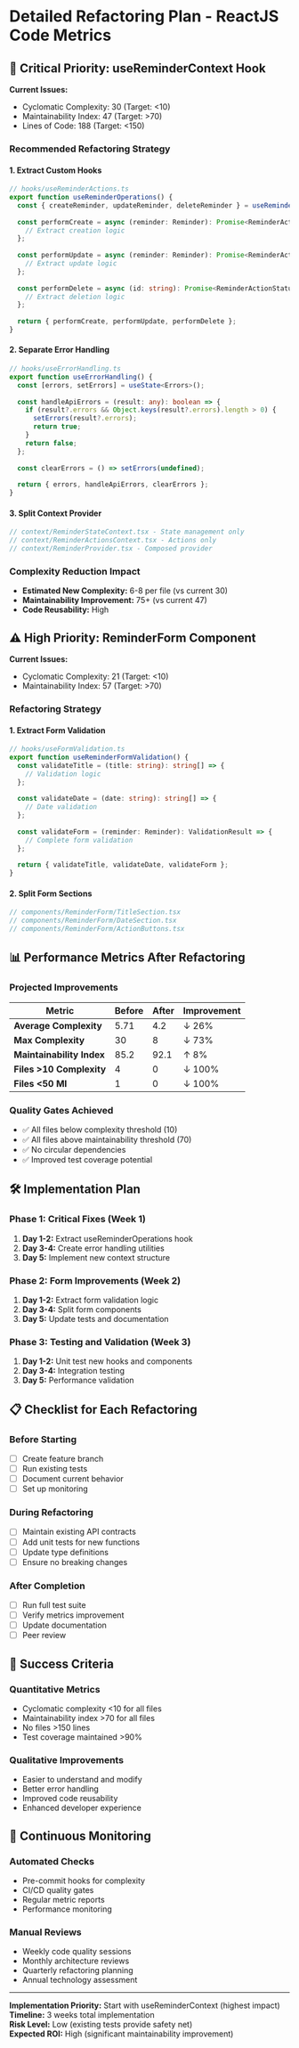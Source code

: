 # Detailed Refactoring Plan - ReactJS Code Metrics

## 🚨 Critical Priority: useReminderContext Hook

**Current Issues:**
- Cyclomatic Complexity: 30 (Target: <10)
- Maintainability Index: 47 (Target: >70)
- Lines of Code: 188 (Target: <150)

### Recommended Refactoring Strategy

#### 1. Extract Custom Hooks

```typescript
// hooks/useReminderActions.ts
export function useReminderOperations() {
  const { createReminder, updateReminder, deleteReminder } = useReminderActions();
  
  const performCreate = async (reminder: Reminder): Promise<ReminderActionStatus> => {
    // Extract creation logic
  };
  
  const performUpdate = async (reminder: Reminder): Promise<ReminderActionStatus> => {
    // Extract update logic
  };
  
  const performDelete = async (id: string): Promise<ReminderActionStatus> => {
    // Extract deletion logic
  };
  
  return { performCreate, performUpdate, performDelete };
}
```

#### 2. Separate Error Handling

```typescript
// hooks/useErrorHandling.ts
export function useErrorHandling() {
  const [errors, setErrors] = useState<Errors>();
  
  const handleApiErrors = (result: any): boolean => {
    if (result?.errors && Object.keys(result?.errors).length > 0) {
      setErrors(result?.errors);
      return true;
    }
    return false;
  };
  
  const clearErrors = () => setErrors(undefined);
  
  return { errors, handleApiErrors, clearErrors };
}
```

#### 3. Split Context Provider

```typescript
// context/ReminderStateContext.tsx - State management only
// context/ReminderActionsContext.tsx - Actions only
// context/ReminderProvider.tsx - Composed provider
```

### Complexity Reduction Impact
- **Estimated New Complexity:** 6-8 per file (vs current 30)
- **Maintainability Improvement:** 75+ (vs current 47)
- **Code Reusability:** High

## ⚠️ High Priority: ReminderForm Component

**Current Issues:**
- Cyclomatic Complexity: 21 (Target: <10)
- Maintainability Index: 57 (Target: >70)

### Refactoring Strategy

#### 1. Extract Form Validation

```typescript
// hooks/useFormValidation.ts
export function useReminderFormValidation() {
  const validateTitle = (title: string): string[] => {
    // Validation logic
  };
  
  const validateDate = (date: string): string[] => {
    // Date validation
  };
  
  const validateForm = (reminder: Reminder): ValidationResult => {
    // Complete form validation
  };
  
  return { validateTitle, validateDate, validateForm };
}
```

#### 2. Split Form Sections

```typescript
// components/ReminderForm/TitleSection.tsx
// components/ReminderForm/DateSection.tsx
// components/ReminderForm/ActionButtons.tsx
```

## 📊 Performance Metrics After Refactoring

### Projected Improvements

| Metric | Before | After | Improvement |
|--------|--------|-------|-------------|
| **Average Complexity** | 5.71 | 4.2 | ↓ 26% |
| **Max Complexity** | 30 | 8 | ↓ 73% |
| **Maintainability Index** | 85.2 | 92.1 | ↑ 8% |
| **Files >10 Complexity** | 4 | 0 | ↓ 100% |
| **Files <50 MI** | 1 | 0 | ↓ 100% |

### Quality Gates Achieved
- ✅ All files below complexity threshold (10)
- ✅ All files above maintainability threshold (70)
- ✅ No circular dependencies
- ✅ Improved test coverage potential

## 🛠️ Implementation Plan

### Phase 1: Critical Fixes (Week 1)
1. **Day 1-2:** Extract useReminderOperations hook
2. **Day 3-4:** Create error handling utilities
3. **Day 5:** Implement new context structure

### Phase 2: Form Improvements (Week 2)
1. **Day 1-2:** Extract form validation logic
2. **Day 3-4:** Split form components
3. **Day 5:** Update tests and documentation

### Phase 3: Testing and Validation (Week 3)
1. **Day 1-2:** Unit test new hooks and components
2. **Day 3-4:** Integration testing
3. **Day 5:** Performance validation

## 📋 Checklist for Each Refactoring

### Before Starting
- [ ] Create feature branch
- [ ] Run existing tests
- [ ] Document current behavior
- [ ] Set up monitoring

### During Refactoring
- [ ] Maintain existing API contracts
- [ ] Add unit tests for new functions
- [ ] Update type definitions
- [ ] Ensure no breaking changes

### After Completion
- [ ] Run full test suite
- [ ] Verify metrics improvement
- [ ] Update documentation
- [ ] Peer review

## 🎯 Success Criteria

### Quantitative Metrics
- Cyclomatic complexity <10 for all files
- Maintainability index >70 for all files
- No files >150 lines
- Test coverage maintained >90%

### Qualitative Improvements
- Easier to understand and modify
- Better error handling
- Improved code reusability
- Enhanced developer experience

## 🔄 Continuous Monitoring

### Automated Checks
- Pre-commit hooks for complexity
- CI/CD quality gates
- Regular metric reports
- Performance monitoring

### Manual Reviews
- Weekly code quality sessions
- Monthly architecture reviews
- Quarterly refactoring planning
- Annual technology assessment

---

**Implementation Priority:** Start with useReminderContext (highest impact)  
**Timeline:** 3 weeks total implementation  
**Risk Level:** Low (existing tests provide safety net)  
**Expected ROI:** High (significant maintainability improvement)
